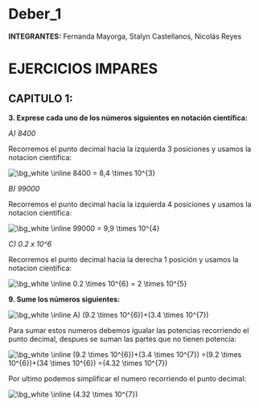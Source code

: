 # Deber_1

**INTEGRANTES:** Fernanda Mayorga, Stalyn Castellanos, Nicolás Reyes





# EJERCICIOS IMPARES 

## CAPITULO 1:











**3. Exprese cada uno de los números siguientes en notación científica:** 

  *A) 8400*

Recorremos el punto decimal hacia la izquierda 3 posiciones y usamos la notacion cientifica: 

<img src="https://latex.codecogs.com/png.image?\dpi{200}&space;\bg_white&space;\inline&space;8400&space;=&space;8,4&space;\times&space;&space;10^{3}" title="\bg_white \inline 8400 = 8,4 \times 10^{3}" />

  *B) 99000*

Recorremos el punto decimal hacia la izquierda 4 posiciones y usamos la notacion cientifica: 

<img src="https://latex.codecogs.com/png.image?\dpi{200}&space;\bg_white&space;\inline&space;99000&space;=&space;9,9&space;\times&space;&space;10^{4}" title="\bg_white \inline 99000 = 9,9 \times 10^{4}" />

  *C) 0.2 x 10^6*
  
  Recorremos el punto decimal hacia la derecha 1 posición y usamos la notacion cientifica:
  
  <img src="https://latex.codecogs.com/png.image?\dpi{200}&space;\bg_white&space;\inline&space;0.2&space;\times&space;10^{6}&space;=&space;2&space;\times&space;10^{5}" title="\bg_white \inline 0.2 \times 10^{6} = 2 \times 10^{5}" />
  
  
  
  
  
  
  
  
  
 **9.  Sume los números siguientes:**
 
  <img src="https://latex.codecogs.com/png.image?\dpi{200}&space;\bg_white&space;\inline&space;A)&space;(9.2&space;\times&space;10^{6})&plus;(3.4&space;\times&space;10^{7})" title="\bg_white \inline A) (9.2 \times 10^{6})+(3.4 \times 10^{7})" />
  
   Para sumar estos numeros debemos igualar las potencias recorriendo el punto decimal, despues se suman las partes que no tienen potencia: 
  
 <img src="https://latex.codecogs.com/png.image?\dpi{200}&space;\bg_white&space;\inline&space;(9.2&space;\times&space;10^{6})&plus;(3.4&space;\times&space;10^{7})&space;=(9.2&space;\times&space;10^{6})&plus;(34&space;\times&space;10^{6})&space;=(4.32&space;\times&space;10^{7})" title="\bg_white \inline (9.2 \times 10^{6})+(3.4 \times 10^{7}) =(9.2 \times 10^{6})+(34 \times 10^{6}) =(4.32 \times 10^{7})" />
  
  Por ultimo podemos simplificar el numero recorriendo el punto decimal: 
  
<img src="https://latex.codecogs.com/png.image?\dpi{200}&space;\bg_white&space;\inline&space;(4.32&space;\times&space;10^{7})" title="\bg_white \inline (4.32 \times 10^{7})" />
  

